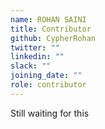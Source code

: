 ```yaml
---
name: ROHAN SAINI
title: Contributor
github: CypherRohan
twitter: ""
linkedin: ""
slack: ""
joining_date: ""
role: contributor
---
```


Still waiting for this
